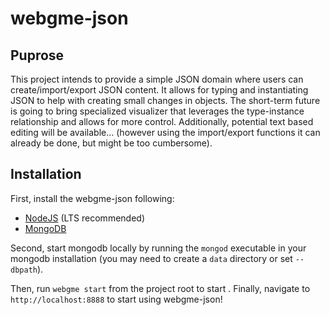 # webgme-json
## Puprose
This project intends to provide a simple JSON domain where users can create/import/export JSON content. It allows for typing and instantiating JSON to help with creating small changes in objects.
The short-term future is going to bring specialized visualizer that leverages the type-instance relationship and allows for more control. Additionally, potential text based editing will be available... (however using the import/export functions it can already be done, but might be too cumbersome).

## Installation
First, install the webgme-json following:
- [NodeJS](https://nodejs.org/en/) (LTS recommended)
- [MongoDB](https://www.mongodb.com/)

Second, start mongodb locally by running the `mongod` executable in your mongodb installation (you may need to create a `data` directory or set `--dbpath`).

Then, run `webgme start` from the project root to start . Finally, navigate to `http://localhost:8888` to start using webgme-json!


